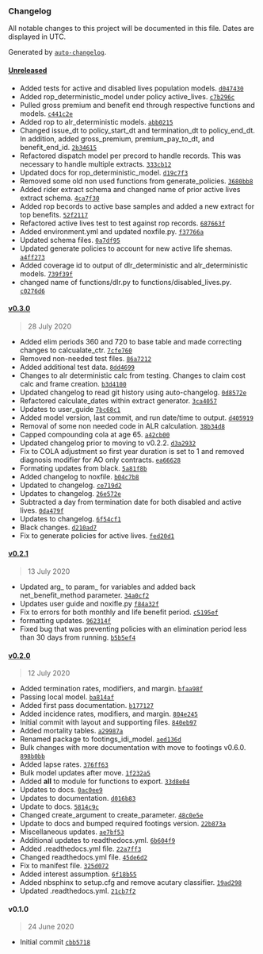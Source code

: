 ### Changelog

All notable changes to this project will be documented in this file. Dates are displayed in UTC.

Generated by [`auto-changelog`](https://github.com/CookPete/auto-changelog).

#### [Unreleased](https://github.com/dustindall/footings-idi-model/compare/v0.3.0...HEAD)

- Added tests for active and disabled lives population models. [`d047430`](https://github.com/dustindall/footings-idi-model/commit/d047430a33dc13d5626365b6c3d2d4cf3b714302)
- Added rop_deterministic_model under policy active_lives. [`c7b296c`](https://github.com/dustindall/footings-idi-model/commit/c7b296c867a6cfe83fca1f4939254494a1669738)
- Pulled gross premium and benefit end through respective functions and models. [`c441c2e`](https://github.com/dustindall/footings-idi-model/commit/c441c2e9304a2f98660732823fc268f3a25833fb)
- Added rop to alr_deterministic models. [`abb0215`](https://github.com/dustindall/footings-idi-model/commit/abb02158bb2535a5fcbbfe2221217776ee77cfcf)
- Changed issue_dt to policy_start_dt and termination_dt to policy_end_dt. In addition, added gross_premium, premium_pay_to_dt, and benefit_end_id. [`2b34615`](https://github.com/dustindall/footings-idi-model/commit/2b34615d6158443d071214951e788b3a2e23b654)
- Refactored dispatch model per precord to handle records. This was necessary to handle multiple extracts. [`333cb12`](https://github.com/dustindall/footings-idi-model/commit/333cb12307523cb35ada1e41e6fd3903fe7c7818)
- Updated docs for rop_deterministic_model. [`d19c7f3`](https://github.com/dustindall/footings-idi-model/commit/d19c7f3e0d34760b0ec0f826d73e7f30ecf06ad2)
- Removed some old non used functions from generate_policies. [`3680bb8`](https://github.com/dustindall/footings-idi-model/commit/3680bb891afc26f22592811da1ed46568d126cd9)
- Added rider extract schema and changed name of prior active lives extract schema. [`4ca7f30`](https://github.com/dustindall/footings-idi-model/commit/4ca7f30c032cf69dc016cbd95fa43bcc11aae4ec)
- Added rop becords to active base samples and added a new extract for top benefits. [`52f2117`](https://github.com/dustindall/footings-idi-model/commit/52f2117fae68684a40ee5e82da16940a38e77f3c)
- Refactored active lives test to test against rop records. [`687663f`](https://github.com/dustindall/footings-idi-model/commit/687663fd8cfc71289a3c1918b153222f9efceb60)
- Added environment.yml and updated noxfile.py. [`f37766a`](https://github.com/dustindall/footings-idi-model/commit/f37766a5a2e2710365dc56ef5d35038dd2891f34)
- Updated schema files. [`0a7df95`](https://github.com/dustindall/footings-idi-model/commit/0a7df95db88decb999d3437a9cacb1f73ab9a8b3)
- Updated generate policies to account for new active life shemas. [`a4ff273`](https://github.com/dustindall/footings-idi-model/commit/a4ff27381ea654167a8ad71faa809b4e07bf4518)
- Added coverage id to output of dlr_deterministic and alr_deterministic models. [`739f39f`](https://github.com/dustindall/footings-idi-model/commit/739f39f8da303a22baabb45f9a7f26ecf50b3656)
- changed name of functions/dlr.py to functions/disabled_lives.py. [`c0276d6`](https://github.com/dustindall/footings-idi-model/commit/c0276d616b756a9afd9f81ddedab74fd650e3c98)

#### [v0.3.0](https://github.com/dustindall/footings-idi-model/compare/v0.2.1...v0.3.0)

> 28 July 2020

- Added elim periods 360 and 720 to base table and made correcting changes to calcualate_ctr. [`7cfe760`](https://github.com/dustindall/footings-idi-model/commit/7cfe7604a0a201271f45e9fbf0a01bb21a1257b8)
- Removed non-needed test files. [`86a7212`](https://github.com/dustindall/footings-idi-model/commit/86a7212c192a48b69a307d0a410f0bf406cc5d1b)
- Added additional test data. [`8dd4699`](https://github.com/dustindall/footings-idi-model/commit/8dd469993e7e62019a5e1f7e2e9b59624e491451)
- Changes to alr deterministic calc from testing. Changes to claim cost calc and frame creation. [`b3d4100`](https://github.com/dustindall/footings-idi-model/commit/b3d4100ef0a320f0c062e147b7a6d12b3e4f402e)
- Updated changelog to read git history using auto-changelog. [`0d8572e`](https://github.com/dustindall/footings-idi-model/commit/0d8572ed65ee2aae0fbd9f90feb2a9ead566a130)
- Refactored calculate_dates within extract generator. [`3ca4057`](https://github.com/dustindall/footings-idi-model/commit/3ca40579796ed50714519a62af1dd620bcb8da5d)
- Updates to user_guide [`7bc68c1`](https://github.com/dustindall/footings-idi-model/commit/7bc68c12724dd2fe9de1e67a726f4cc9c2cd9973)
- Added model version, last commit, and run date/time to output. [`d405919`](https://github.com/dustindall/footings-idi-model/commit/d405919228e6eb427ff68a0801b369a378494d86)
- Removal of some non needed code in ALR calculation. [`38b34d8`](https://github.com/dustindall/footings-idi-model/commit/38b34d813e906f1d697ebe5d56f8896e8aaf4267)
- Capped compounding cola at age 65. [`a42cb00`](https://github.com/dustindall/footings-idi-model/commit/a42cb00f3e0a633b453d6705a7a3cee355d78d2d)
- Updated changelog prior to moving to v0.2.2. [`d3a2932`](https://github.com/dustindall/footings-idi-model/commit/d3a2932aff4a0c7fbb90fbfe2c1b56c07973e1eb)
- Fix to COLA adjustment so first year duration is set to 1 and removed diagnosis modifier for AO only contracts. [`ea66628`](https://github.com/dustindall/footings-idi-model/commit/ea6662833ecf9197489fa7b39dc73324eca05160)
- Formating updates from black. [`5a81f8b`](https://github.com/dustindall/footings-idi-model/commit/5a81f8b4307adf74af906ff2ea0bc93252ea75b3)
- Added changelog to noxfile. [`b04c7b8`](https://github.com/dustindall/footings-idi-model/commit/b04c7b8199589785cff41fcb52384ce04d27ee8a)
- Updated to changelog. [`ce719d2`](https://github.com/dustindall/footings-idi-model/commit/ce719d24284abba53e015ac01e86c326c14533f9)
- Updates to changelog. [`26e572e`](https://github.com/dustindall/footings-idi-model/commit/26e572e7b60984a2e9b0bc92083428c56e3d3427)
- Subtracted a day from termination date for both disabled and active lives. [`0da479f`](https://github.com/dustindall/footings-idi-model/commit/0da479f221c9aeeb16a1e7d3593bb2458e0d7ae3)
- Updates to changelog. [`6f54cf1`](https://github.com/dustindall/footings-idi-model/commit/6f54cf11d08fd98151e711ebe456e3b4184c785d)
- Black changes. [`d210ad7`](https://github.com/dustindall/footings-idi-model/commit/d210ad78fcdde3102a1ccdce8e7977c3f4283678)
- Fix to generate policies for active lives. [`fed20d1`](https://github.com/dustindall/footings-idi-model/commit/fed20d164356750a356a370302b4d2e76fa7ae93)

#### [v0.2.1](https://github.com/dustindall/footings-idi-model/compare/v0.2.0...v0.2.1)

> 13 July 2020

- Updated arg_ to param_ for variables and added back net_benefit_method parameter. [`34a0cf2`](https://github.com/dustindall/footings-idi-model/commit/34a0cf270245336e31fac934d077bd67a61ea7e4)
- Updates user guide and noxifle.py [`f84a32f`](https://github.com/dustindall/footings-idi-model/commit/f84a32fb97f07dbc19fe204890adb6e4c0f4891b)
- Fix to errors for both monthly and life benefit period. [`c5195ef`](https://github.com/dustindall/footings-idi-model/commit/c5195ef233eab4a39eb21c8175c37cc816a0bb63)
- formatting updates. [`962314f`](https://github.com/dustindall/footings-idi-model/commit/962314f89437dd538a1c095f77ec6a7aee0b6c02)
- Fixed bug that was preventing policies with an elimination period less than 30 days from running. [`b5b5ef4`](https://github.com/dustindall/footings-idi-model/commit/b5b5ef4f7738b6a173b9ada40a25f6ddbb8f670f)

#### [v0.2.0](https://github.com/dustindall/footings-idi-model/compare/v0.1.0...v0.2.0)

> 12 July 2020

- Added termination rates, modifiers, and margin. [`bfaa98f`](https://github.com/dustindall/footings-idi-model/commit/bfaa98f84ea6cb7d9b1b372bd585181060c0be01)
- Passing local model. [`ba814af`](https://github.com/dustindall/footings-idi-model/commit/ba814afb2d280b6db850a6109b7e9da9f4748e94)
- Added first pass documentation. [`b177127`](https://github.com/dustindall/footings-idi-model/commit/b17712715b1c7b986e5d47227203b5c3371f428a)
- Added incidence rates, modifiers, and margin. [`804e245`](https://github.com/dustindall/footings-idi-model/commit/804e245ab700362c5b3755c82246816c836d610d)
- Initial commit with layout and supporting files. [`840eb97`](https://github.com/dustindall/footings-idi-model/commit/840eb97a31980e4724f6dadcc0ce67164af90991)
- Added mortality tables. [`a29987a`](https://github.com/dustindall/footings-idi-model/commit/a29987a1cb9a730a20ff1b66bf75ca54ba062601)
- Renamed package to footings_idi_model. [`aed136d`](https://github.com/dustindall/footings-idi-model/commit/aed136dafc8f8fb6fc86755c626f947dc13badc2)
- Bulk changes with more documentation with  move to footings v0.6.0. [`898b0bb`](https://github.com/dustindall/footings-idi-model/commit/898b0bb87d7a525367f71eccad4ea35005e40702)
- Added lapse rates. [`376ff63`](https://github.com/dustindall/footings-idi-model/commit/376ff6399aa32761828e658a816b29210241d617)
- Bulk model updates after move. [`1f232a5`](https://github.com/dustindall/footings-idi-model/commit/1f232a5c3a55bd0dd42b3faaad3530fede65707c)
- Added __all__ to module for functions to export. [`33d8e04`](https://github.com/dustindall/footings-idi-model/commit/33d8e04929d06e0efb035bc295c969ea2ace5578)
- Updates to docs. [`0ac0ee9`](https://github.com/dustindall/footings-idi-model/commit/0ac0ee9dedb77ff6c84f3dd014f9c3c2e2609e81)
- Updates to documentation. [`d016b83`](https://github.com/dustindall/footings-idi-model/commit/d016b83c2d18a1baf47e41637954e2d63b706c60)
- Update to docs. [`5814c9c`](https://github.com/dustindall/footings-idi-model/commit/5814c9ca0073309d1444c97fba0f5f4fef22ee8e)
- Changed create_argument to create_parameter. [`48c0e5e`](https://github.com/dustindall/footings-idi-model/commit/48c0e5e0500fc7901b409262c0b840d590837039)
- Update to docs and bumped required footings version. [`22b873a`](https://github.com/dustindall/footings-idi-model/commit/22b873a7da1b3055fce33c2bcb92c6a10a93a43d)
- Miscellaneous updates. [`ae7bf53`](https://github.com/dustindall/footings-idi-model/commit/ae7bf53a111ac534a49bfa025f75eedc42264a33)
- Additional updates to readthedocs.yml. [`6b604f9`](https://github.com/dustindall/footings-idi-model/commit/6b604f96231e5d10161bd0b6e58aa6a654633451)
- Added .readthedocs.yml file. [`22a7ff3`](https://github.com/dustindall/footings-idi-model/commit/22a7ff31eece515343530cdb6698f934a9da2a24)
- Changed readthedocs.yml file. [`45de6d2`](https://github.com/dustindall/footings-idi-model/commit/45de6d2e11dcc15dbbdbac0751119d8e67bbb69e)
- Fix to manifest file. [`325d072`](https://github.com/dustindall/footings-idi-model/commit/325d072a936289af5eb0497691bd170166f22aa7)
- Added interest assumption. [`6f18b55`](https://github.com/dustindall/footings-idi-model/commit/6f18b5559db8719a1a67cd6b51cc62b16f7e7d28)
- Added nbsphinx to setup.cfg and remove acutary classifier. [`19ad298`](https://github.com/dustindall/footings-idi-model/commit/19ad2986a61438943bb6e564a888b8bbbbc90880)
- Updated .readthedocs.yml. [`21cb7f2`](https://github.com/dustindall/footings-idi-model/commit/21cb7f2cc111ab91ef4da701a7a151d87e4be6d6)

#### v0.1.0

> 24 June 2020

- Initial commit [`cbb5718`](https://github.com/dustindall/footings-idi-model/commit/cbb5718e09469e5310f9d400a330e2d68227ed5a)
